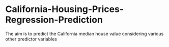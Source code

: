# California-Housing-Prices-Regression-Prediction
The aim is to predict the California median house value considering various other predictor variables
